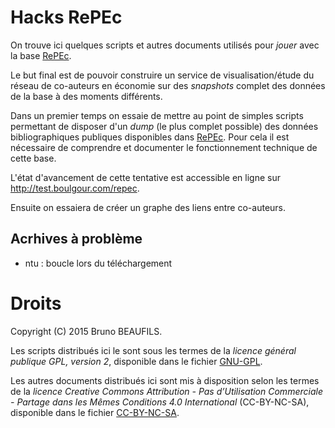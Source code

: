 # Hacks RePEc

On trouve ici quelques scripts et autres documents utilisés pour *jouer* avec
la base [RePEc](http://repec.org).

Le but final est de pouvoir construire un service de visualisation/étude du
réseau de co-auteurs en économie sur des *snapshots* complet des données de la
base à des moments différents.

Dans un premier temps on essaie de mettre au point de simples scripts
permettant de disposer d'un *dump* (le plus complet possible) des données
bibliographiques publiques disponibles dans [RePEc](http://repec.org). Pour
cela il est nécessaire de comprendre et documenter le fonctionnement technique
de cette base.

L'état d'avancement de cette tentative est accessible en ligne sur
<http://test.boulgour.com/repec>.

Ensuite on essaiera de créer un graphe des liens entre co-auteurs.

## Acrhives à problème

* ntu : boucle lors du téléchargement

# Droits

Copyright (C) 2015 Bruno BEAUFILS.

Les scripts distribués ici le sont sous les termes de la *licence général
publique GPL, version 2*, disponible dans le fichier [GNU-GPL](GNU-GPL).

Les autres documents distribués ici sont mis à disposition selon les termes de
la *licence Creative Commons Attribution - Pas d’Utilisation Commerciale -
Partage dans les Mêmes Conditions 4.0 International* (CC-BY-NC-SA), disponible
dans le fichier [CC-BY-NC-SA](CC-BY-NC-SA).
